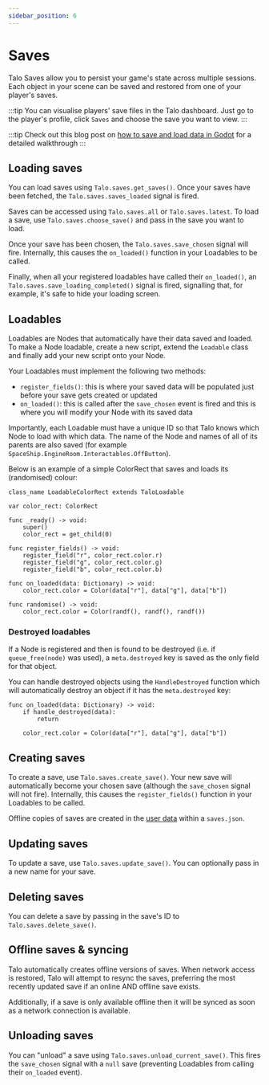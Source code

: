 ```yaml
---
sidebar_position: 6
---
```


# Saves

Talo Saves allow you to persist your game's state across multiple sessions. Each object in your scene can be saved and restored from one of your player's saves.

:::tip
You can visualise players' save files in the Talo dashboard. Just go to the player's profile, click `Saves` and choose the save you want to view.
:::

:::tip
Check out this blog post on [how to save and load data in Godot](https://trytalo.com/blog/game-saves-godot?utm_source=docs&utm_medium=tip) for a detailed walkthrough
:::

## Loading saves

You can load saves using `Talo.saves.get_saves()`. Once your saves have been fetched, the `Talo.saves.saves_loaded` signal is fired.

Saves can be accessed using `Talo.saves.all` or `Talo.saves.latest`. To load a save, use `Talo.saves.choose_save()` and pass in the save you want to load.

Once your save has been chosen, the `Talo.saves.save_chosen` signal will fire. Internally, this causes the `on_loaded()` function in your Loadables to be called.

Finally, when all your registered loadables have called their `on_loaded()`, an `Talo.saves.save_loading_completed()` signal is fired, signalling that, for example, it's safe to hide your loading screen.

## Loadables

Loadables are Nodes that automatically have their data saved and loaded. To make a Node loadable, create a new script, extend the `Loadable` class and finally add your new script onto your Node.

Your Loadables must implement the following two methods:
- `register_fields()`: this is where your saved data will be populated just before your save gets created or updated
- `on_loaded()`: this is called after the `save_chosen` event is fired and this is where you will modify your Node with its saved data

Importantly, each Loadable must have a unique ID so that Talo knows which Node to load with which data. The name of the Node and names of all of its parents are also saved (for example `SpaceShip.EngineRoom.Interactables.OffButton`).

Below is an example of a simple ColorRect that saves and loads its (randomised) colour:

```gdscript title="loadable_color_rect.gd"
class_name LoadableColorRect extends TaloLoadable

var color_rect: ColorRect

func _ready() -> void:
	super()
	color_rect = get_child(0)

func register_fields() -> void:
	register_field("r", color_rect.color.r)
	register_field("g", color_rect.color.g)
	register_field("b", color_rect.color.b)

func on_loaded(data: Dictionary) -> void:
	color_rect.color = Color(data["r"], data["g"], data["b"])

func randomise() -> void:
	color_rect.color = Color(randf(), randf(), randf())
```

### Destroyed loadables

If a Node is registered and then is found to be destroyed (i.e. if `queue_free(node)` was used), a `meta.destroyed` key is saved as the only field for that object.

You can handle destroyed objects using the `HandleDestroyed` function which will automatically destroy an object if it has the `meta.destroyed` key:

```gdscript
func on_loaded(data: Dictionary) -> void:
	if handle_destroyed(data):
		return

	color_rect.color = Color(data["r"], data["g"], data["b"])
```

## Creating saves

To create a save, use `Talo.saves.create_save()`. Your new save will automatically become your chosen save (although the `save_chosen` signal will not fire). Internally, this causes the `register_fields()` function in your Loadables to be called.

Offline copies of saves are created in the [user data](https://docs.godotengine.org/en/stable/tutorials/io/data_paths.html#accessing-persistent-user-data-user) within a `saves.json`.

## Updating saves

To update a save, use `Talo.saves.update_save()`. You can optionally pass in a new name for your save.

## Deleting saves

You can delete a save by passing in the save's ID to `Talo.saves.delete_save()`.

## Offline saves & syncing

Talo automatically creates offline versions of saves. When network access is restored, Talo will attempt to resync the saves, preferring the most recently updated save if an online AND offline save exists.

Additionally, if a save is only available offline then it will be synced as soon as a network connection is available.

## Unloading saves

You can "unload" a save using `Talo.saves.unload_current_save()`. This fires the `save_chosen` signal with a `null` save (preventing Loadables from calling their `on_loaded` event).
